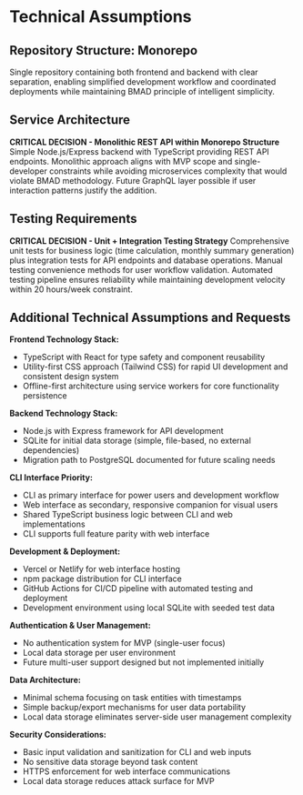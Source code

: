 # Technical Assumptions

## Repository Structure: Monorepo
Single repository containing both frontend and backend with clear separation, enabling simplified development workflow and coordinated deployments while maintaining BMAD principle of intelligent simplicity.

## Service Architecture
**CRITICAL DECISION - Monolithic REST API within Monorepo Structure**
Simple Node.js/Express backend with TypeScript providing REST API endpoints. Monolithic approach aligns with MVP scope and single-developer constraints while avoiding microservices complexity that would violate BMAD methodology. Future GraphQL layer possible if user interaction patterns justify the addition.

## Testing Requirements
**CRITICAL DECISION - Unit + Integration Testing Strategy**
Comprehensive unit tests for business logic (time calculation, monthly summary generation) plus integration tests for API endpoints and database operations. Manual testing convenience methods for user workflow validation. Automated testing pipeline ensures reliability while maintaining development velocity within 20 hours/week constraint.

## Additional Technical Assumptions and Requests

**Frontend Technology Stack:**
- TypeScript with React for type safety and component reusability
- Utility-first CSS approach (Tailwind CSS) for rapid UI development and consistent design system
- Offline-first architecture using service workers for core functionality persistence

**Backend Technology Stack:**
- Node.js with Express framework for API development
- SQLite for initial data storage (simple, file-based, no external dependencies)
- Migration path to PostgreSQL documented for future scaling needs

**CLI Interface Priority:**
- CLI as primary interface for power users and development workflow
- Web interface as secondary, responsive companion for visual users
- Shared TypeScript business logic between CLI and web implementations
- CLI supports full feature parity with web interface

**Development & Deployment:**
- Vercel or Netlify for web interface hosting
- npm package distribution for CLI interface
- GitHub Actions for CI/CD pipeline with automated testing and deployment
- Development environment using local SQLite with seeded test data

**Authentication & User Management:**
- No authentication system for MVP (single-user focus)
- Local data storage per user environment
- Future multi-user support designed but not implemented initially

**Data Architecture:**
- Minimal schema focusing on task entities with timestamps
- Simple backup/export mechanisms for user data portability
- Local data storage eliminates server-side user management complexity

**Security Considerations:**
- Basic input validation and sanitization for CLI and web inputs
- No sensitive data storage beyond task content
- HTTPS enforcement for web interface communications
- Local data storage reduces attack surface for MVP
